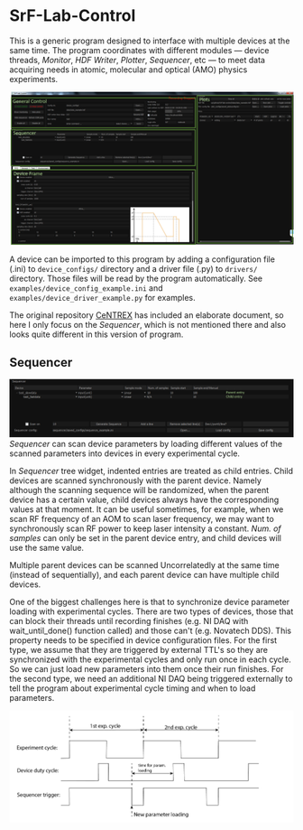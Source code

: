 # SrF-Lab-Control

This is a generic program designed to interface with multiple devices at the same time. The program coordinates with different modules — device threads, _Monitor_, _HDF Writer_, _Plotter_, _Sequencer_, etc — to meet data acquiring needs in atomic, molecular and optical (AMO) physics experiments.

![screenshot](examples/screenshot.png)

A device can be imported to this program by adding a configuration file (.ini) to `device_configs/` directory and a driver file (.py) to `drivers/` directory. Those files will be read by the program automatically. See `examples/device_config_example.ini` and `examples/device_driver_example.py` for examples.

The original repository [CeNTREX](https://github.com/js216/CeNTREX) has included an elaborate document, so here I only focus on the _Sequencer_, which is not mentioned there and also looks quite different in this version of program.

## Sequencer
![sequencer](examples/sequencer.png)
_Sequencer_ can scan device parameters by loading different values of the scanned parameters into devices in every experimental cycle.

In _Sequencer_ tree widget, indented entries are treated as child entries. Child devices are scanned synchronously with the parent device. Namely although the scanning sequence will be randomized, when the parent device has a certain value, child devices always have the corresponding values at that moment. It can be useful sometimes, for example, when we scan RF frequency of an AOM to scan laser frequency, we may want to synchronously scan RF power to keep laser intensity a constant.  _Num. of samples_ can only be set in the parent device entry, and child devices will use the same value.

Multiple parent devices can be scanned Uncorrelatedly at the same time (instead of sequentially), and each parent device can have multiple child devices.

One of the biggest challenges here is that to synchronize device parameter loading with experimental cycles. There are two types of devices, those that can block their threads until recording finishes (e.g. NI DAQ with wait_until_done() function called) and those can't (e.g. Novatech DDS). This property needs to be specified in device configuration files. For the first type, we assume that they are triggered by external TTL's so they are synchronized with the experimental cycles and only run once in each cycle. So we can just load new parameters into them once their run finishes. For the second type, we need an additional NI DAQ being triggered externally to tell the program about experimental cycle timing and when to load parameters.

![sequencer](examples/sequencer_trigger.png)
